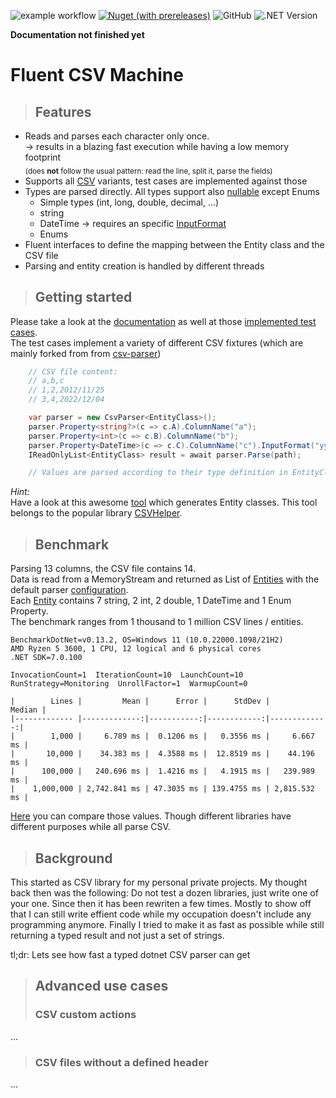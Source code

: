 ![example workflow](https://github.com/travelr/readerFlu/actions/workflows/ci.yml/badge.svg)
[![Nuget (with prereleases)](https://img.shields.io/nuget/vpre/Fluent.CSV.Machine)](https://www.nuget.org/packages/Fluent.CSV.Machine/)
![GitHub](https://img.shields.io/github/license/travelr/FluentCsvMachine)
![.NET Version](https://img.shields.io/badge/requires%20.NET-7.0-green)

**Documentation not finished yet**

# Fluent CSV Machine

> ## Features

- Reads and parses each character only once.  
-> results in a blazing fast execution while having a low memory footprint  
<sub>(does **not** follow the usual pattern: read the line, split it, parse the fields)</sub>  
- Supports all [CSV](https://en.wikipedia.org/wiki/Comma-separated_values#Basic_rules) variants, test cases are implemented against those
- Types are parsed directly. All types support also [nullable](https://learn.microsoft.com/en-us/dotnet/csharp/language-reference/builtin-types/nullable-value-types) except Enums
	- Simple types (int, long, double, decimal, ...)
	- string
	- DateTime -> requires an specific [InputFormat](https://learn.microsoft.com/en-us/dotnet/standard/base-types/standard-date-and-time-format-strings)
	- Enums
- Fluent interfaces to define the mapping between the Entity class and the CSV file
- Parsing and entity creation is handled by different threads

> ## Getting started

Please take a look at the [documentation](https://travelr.github.io/FluentCsvMachine/api/index.html)
as well at those [implemented test cases](https://github.com/travelr/FluentCsvMachine/blob/main/test/CsvWithHeader.cs).  
The test cases implement a variety of different CSV fixtures (which are mainly forked from from [csv-parser](https://github.com/mafintosh/csv-parser))

```C#
	// CSV file content:
	// a,b,c
	// 1,2,2012/11/25
	// 3,4,2022/12/04

	var parser = new CsvParser<EntityClass>();
	parser.Property<string?>(c => c.A).ColumnName("a");
	parser.Property<int>(c => c.B).ColumnName("b");
	parser.Property<DateTime>(c => c.C).ColumnName("c").InputFormat("yyyy/MM/dd");
	IReadOnlyList<EntityClass> result = await parser.Parse(path);

	// Values are parsed according to their type definition in EntityClass
```

*Hint:*  
Have a look at this awesome [tool](https://toolslick.com/generation/code/class-from-csv) which generates Entity classes. This tool belongs to the popular library [CSVHelper](https://github.com/JoshClose/CsvHelper).

> ## Benchmark

Parsing 13 columns, the CSV file contains 14.  
Data is read from a MemoryStream and returned as List of [Entities](https://github.com/travelr/FluentCsvMachine/blob/main/test/Models/BigDataSet.cs) with the default parser [configuration](https://github.com/travelr/FluentCsvMachine/blob/main/library/CsvConfiguration.cs).  
Each [Entity](https://github.com/travelr/FluentCsvMachine/blob/main/test/Models/BigDataSet.cs) contains 7 string, 2 int, 2 double, 1 DateTime and 1 Enum Property.  
The benchmark ranges from 1 thousand to 1 million CSV lines / entities.  


	BenchmarkDotNet=v0.13.2, OS=Windows 11 (10.0.22000.1098/21H2)
	AMD Ryzen 5 3600, 1 CPU, 12 logical and 6 physical cores
	.NET SDK=7.0.100

	InvocationCount=1  IterationCount=10  LaunchCount=10
	RunStrategy=Monitoring  UnrollFactor=1  WarmupCount=0

	|        Lines |         Mean |      Error |      StdDev |       Median |
	|------------- |-------------:|-----------:|------------:|-------------:|
	|        1,000 |     6.789 ms |  0.1206 ms |   0.3556 ms |     6.667 ms |
	|       10,000 |    34.383 ms |  4.3588 ms |  12.8519 ms |    44.196 ms |
	|      100,000 |   240.696 ms |  1.4216 ms |   4.1915 ms |   239.989 ms |
	|    1,000,000 | 2,742.841 ms | 47.3035 ms | 139.4755 ms | 2,815.532 ms |


[Here](https://www.joelverhagen.com/blog/2020/12/fastest-net-csv-parsers) you can compare those values. Though different libraries have different purposes while all parse CSV.

> ## Background

This started as CSV library for my personal private projects. 
My thought back then was the following: Do not test a dozen libraries, just write one of your one.
Since then it has been rewriten a few times. Mostly to show off that I can still write effient code while my occupation doesn't include any programming anymore.
Finally I tried to make it as fast as possible while still returning a typed result and not just a set of strings. 

tl;dr: Lets see how fast a typed dotnet CSV parser can get

> ## Advanced use cases
> ### CSV custom actions

...

> ### CSV files without a defined header

...


